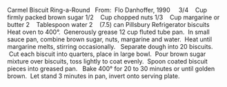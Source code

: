 Carmel Biscuit Ring-a-Round
 
From:  Flo Danhoffer, 1990
 
 
3/4    Cup firmly packed brown sugar
1/2    Cup chopped nuts
1/3    Cup margarine or butter
2    Tablespoon water
2    (7.5) can Pillsbury Refrigerator biscuits
 
 
Heat oven to 400°.  Generously grease 12 cup fluted tube pan.  In small sauce pan, combine brown sugar, nuts, margarine and water.  Heat until margarine melts, stirring occasionally.  
Separate dough into 20 biscuits.  Cut each biscuit into quarters, place in large bowl.  Pour brown sugar mixture over biscuits, toss lightly to coat evenly.  Spoon coated biscuit pieces into greased pan.  
Bake 400° for 20 to 30 minutes or until golden brown.  Let stand 3 minutes in pan, invert onto serving plate.
